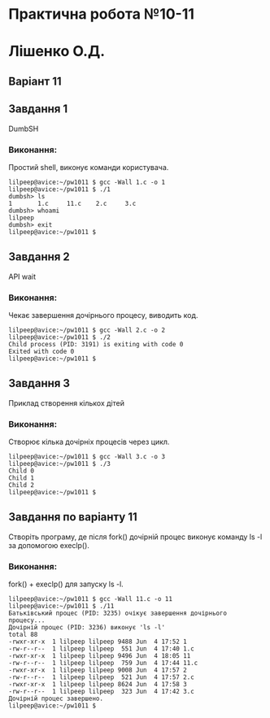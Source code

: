 # Практична робота №10-11
# Лiшенко О.Д.
## Варiант 11

## Завдання 1

DumbSH

### Виконання:

Простий shell, виконує команди користувача.

``` 
lilpeep@avice:~/pw1011 $ gcc -Wall 1.c -o 1
lilpeep@avice:~/pw1011 $ ./1
dumbsh> ls          
1       1.c     11.c    2.c     3.c
dumbsh> whoami
lilpeep
dumbsh> exit
lilpeep@avice:~/pw1011 $ 
```

## Завдання 2

API wait

### Виконання:

Чекає завершення дочірнього процесу, виводить код.

``` 
lilpeep@avice:~/pw1011 $ gcc -Wall 2.c -o 2
lilpeep@avice:~/pw1011 $ ./2
Child process (PID: 3191) is exiting with code 0
Exited with code 0
lilpeep@avice:~/pw1011 $ 
```

## Завдання 3

Приклад створення кількох дітей

### Виконання:

Створює кілька дочірніх процесів через цикл.

``` 
lilpeep@avice:~/pw1011 $ gcc -Wall 3.c -o 3
lilpeep@avice:~/pw1011 $ ./3
Child 0
Child 1
Child 2
lilpeep@avice:~/pw1011 $ 
```


## Завдання по варiанту 11

Створіть програму, де після fork() дочірній процес виконує команду ls -l за допомогою execlp().

### Виконання:

fork() + execlp() для запуску ls -l.

``` 
lilpeep@avice:~/pw1011 $ gcc -Wall 11.c -o 11
lilpeep@avice:~/pw1011 $ ./11
Батьківський процес (PID: 3235) очікує завершення дочірнього процесу...
Дочірній процес (PID: 3236) виконує 'ls -l'
total 88
-rwxr-xr-x  1 lilpeep lilpeep 9488 Jun  4 17:52 1
-rw-r--r--  1 lilpeep lilpeep  551 Jun  4 17:40 1.c
-rwxr-xr-x  1 lilpeep lilpeep 9496 Jun  4 18:05 11
-rw-r--r--  1 lilpeep lilpeep  759 Jun  4 17:44 11.c
-rwxr-xr-x  1 lilpeep lilpeep 9008 Jun  4 17:57 2
-rw-r--r--  1 lilpeep lilpeep  521 Jun  4 17:57 2.c
-rwxr-xr-x  1 lilpeep lilpeep 8624 Jun  4 17:58 3
-rw-r--r--  1 lilpeep lilpeep  323 Jun  4 17:42 3.c
Дочірній процес завершено.
lilpeep@avice:~/pw1011 $ 
```
